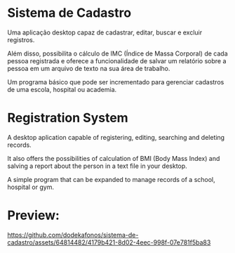 # Sistema de Cadastro
Uma aplicação desktop capaz de cadastrar, editar, buscar e excluir registros.

Além disso, possibilita o cálculo de IMC (Índice de Massa Corporal) de cada pessoa registrada
e oferece a funcionalidade de salvar um relatório sobre a pessoa em um arquivo de texto na sua área de trabalho. 

Um programa básico que pode ser incrementado para gerenciar cadastros de uma escola, hospital ou academia.

# Registration System
A desktop aplication capable of registering, editing, searching and deleting records.

It also offers the possibilities of calculation of BMI (Body Mass Index) and salving a report 
about the person in a text file in your desktop. 

A simple program that can be expanded to manage records of a school, hospital or gym. 

# Preview:


https://github.com/dodekafonos/sistema-de-cadastro/assets/64814482/4179b421-8d02-4eec-998f-07e781f5ba83

